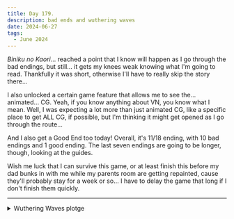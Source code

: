 ```yaml
---
title: Day 179.
description: bad ends and wuthering waves
date: 2024-06-27
tags: 
  - June 2024
---
```


*Biniku no Kaori*... reached a point that I know will happen as I go through the bad endings, but still... it gets my knees weak knowing what I'm going to read. Thankfully it was short, otherwise I'll have to really skip the story there...

I also unlocked a certain game feature that allows me to see the... animated... CG. Yeah, if you know anything about VN, you know what I mean. Well, I was expecting a lot more than just animated CG, like a specific place to get ALL CG, if possible, but I'm thinking it might get opened as I go through the route...

And I also get a Good End too today! Overall, it's 11/18 ending, with 10 bad endings and 1 good ending. The last seven endings are going to be longer, though, looking at the guides.

Wish me luck that I can survive this game, or at least finish this before my dad bunks in with me while my parents room are getting repainted, cause they'll probably stay for a week or so... I have to delay the game that long if I don't finish them quickly.

-----
<details>
<summary>
Wuthering Waves plotge
</summary>

Finally had time to check out the final act of the main story of Wuthering Waves, and oh boy Jiyan's stare...

<a href="https://imgur.com/KmbAlMp"><img src="https://i.imgur.com/KmbAlMp.png" title="Jiyan Stare" 
width="500px" alt="Jiyan Stare"/></a>

Also Phrolova... if EVIL why HOT?

<a href="https://imgur.com/04jTngM"><img src="https://i.imgur.com/04jTngM.png" title="Phrolova eye" width="500px" alt="Phrolova eye"/></a>

<a href="https://imgur.com/tPsFxTA"><img src="https://i.imgur.com/tPsFxTA.png" title="Phrolova cast" width="500px" alt="Phrolova cast"/></a>

We get to see a new character, Taoqi, one of the department of defense (not the actual name but it might as well be that) leader. She reminds me of Himemori Luna from Hololive...

<a href="https://imgur.com/tz892jF"><img src="https://i.imgur.com/tz892jF.png" title="Taoqi" width="500px" alt="Taoqi"/></a>

<a href="https://imgur.com/TPSsQMP"><img src="https://i.imgur.com/TPSsQMP.png" title="Taoqi Culture" width="500px" alt="Taoqi Culture"/></a>

And Jinzhou sent their best to tackle with the problem...

<a href="https://imgur.com/D83I1bH"><img src="https://i.imgur.com/D83I1bH.png" title="Jinzhou Avengers... assemble!" width="500px" alt="Jinzhou Avengers... assemble!"/></a>

Also the Rover IS KINDA SHY after JIYAN PRAISES HER?!?!?! AND SHE ALSO WINKS?!?!?! HFjsldfjskfhdkfrh holy shit I love her

<a href="https://imgur.com/jP3QlS0"><img src="https://i.imgur.com/jP3QlS0.png" title="Rover SHY" width="500px" alt="Rover SHY"/></a>

<a href="https://imgur.com/epGBLnI"><img src="https://i.imgur.com/epGBLnI.png" title="Rover WINK" width="500px" alt="Rover WINK"/></a>
</details>